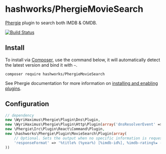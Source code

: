 # hashworks/PhergieMovieSearch

[Phergie](http://github.com/phergie/phergie-irc-bot-react/) plugin to search both IMDB & OMDB.

[![Build Status](https://secure.travis-ci.org/hashworks/PhergieMovieSearch.png?branch=master)](http://travis-ci.org/hashworks/PhergieMovieSearch)

## Install

To install via [Composer](http://getcomposer.org/), use the command below, it will automatically detect the latest version and bind it with `~`.

```
composer require hashworks/PhergieMovieSearch
```

See Phergie documentation for more information on
[installing and enabling plugins](https://github.com/phergie/phergie-irc-bot-react/wiki/Usage#plugins).

## Configuration

```php
// dependency
new \WyriHaximus\Phergie\Plugin\Dns\Plugin,
new \WyriHaximus\Phergie\Plugin\Http\Plugin(array('dnsResolverEvent' => 'dns.resolver')),
new \Phergie\Irc\Plugin\React\Command\Plugin,
new \hashworks\Phergie\Plugin\MovieSearch\Plugin(array(
    // Optional. Sets the output when no specific information is requested.
    'responseFormat' => '%title% (%year%) [%imdb-id%], %imdb-rating%★ - %genre% - %plot%'
))
```